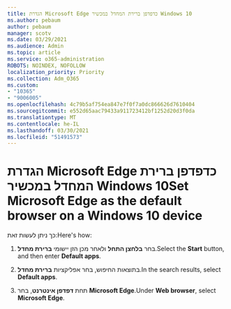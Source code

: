 ```yaml
---
title: הגדרת Microsoft Edge כדפדפן ברירת המחדל במכשיר Windows 10
ms.author: pebaum
author: pebaum
manager: scotv
ms.date: 03/29/2021
ms.audience: Admin
ms.topic: article
ms.service: o365-administration
ROBOTS: NOINDEX, NOFOLLOW
localization_priority: Priority
ms.collection: Adm_O365
ms.custom:
- "10365"
- "9006005"
ms.openlocfilehash: 4c79b5af754ea847e7f0f7a0dc866626d7610404
ms.sourcegitcommit: e552d65aac79433a911723412bf1252d20d3f0da
ms.translationtype: MT
ms.contentlocale: he-IL
ms.lasthandoff: 03/30/2021
ms.locfileid: "51491573"
---
```

# <a name="set-microsoft-edge-as-the-default-browser-on-a-windows-10-device"></a><span data-ttu-id="603ae-102">הגדרת Microsoft Edge כדפדפן ברירת המחדל במכשיר Windows 10</span><span class="sxs-lookup"><span data-stu-id="603ae-102">Set Microsoft Edge as the default browser on a Windows 10 device</span></span>

<span data-ttu-id="603ae-103">כך ניתן לעשות זאת:</span><span class="sxs-lookup"><span data-stu-id="603ae-103">Here's how:</span></span>

1. <span data-ttu-id="603ae-104">בחר **בלחצן התחל** ולאחר מכן הזן יישומי **ברירת מחדל**.</span><span class="sxs-lookup"><span data-stu-id="603ae-104">Select the **Start** button, and then enter **Default apps**.</span></span>

1. <span data-ttu-id="603ae-105">בתוצאות החיפוש, בחר אפליקציות **ברירת מחדל**.</span><span class="sxs-lookup"><span data-stu-id="603ae-105">In the search results, select **Default apps**.</span></span>

1. <span data-ttu-id="603ae-106">תחת **דפדפן אינטרנט**, בחר **Microsoft Edge**.</span><span class="sxs-lookup"><span data-stu-id="603ae-106">Under **Web browser**, select **Microsoft Edge**.</span></span>
